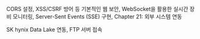 CORS 설정, XSS/CSRF 방어 등 기본적인 웹 보안, WebSocket을 활용한 실시간 장비 모니터링, Server-Sent Events (SSE) 구현, Chapter 21: 외부 시스템 연동

SK hynix Data Lake 연동, FTP 서버 접속
